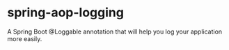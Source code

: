# spring-aop-logging
A Spring Boot @Loggable annotation that will help you log your application more easily.
